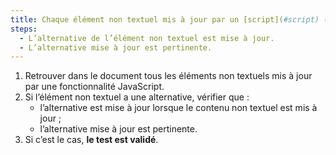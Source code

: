 ```yaml
---
title: Chaque élément non textuel mis à jour par un [script](#script) (dans la page, ou dans un [cadre](#cadre)) et ayant une [alternative](#alternative-a-script) vérifie-t-il ces conditions ?
steps:
  - L’alternative de l’élément non textuel est mise à jour.
  - L’alternative mise à jour est pertinente.
---
```


1. Retrouver dans le document tous les éléments non textuels mis à jour par une fonctionnalité JavaScript.
2. Si l’élément non textuel a une alternative, vérifier que :
   - l’alternative est mise à jour lorsque le contenu non textuel est mis à jour ;
   - l’alternative mise à jour est pertinente.
3. Si c’est le cas, **le test est validé**.
